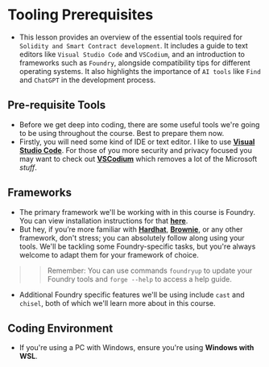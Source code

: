# Tooling Prerequisites
- This lesson provides an overview of the essential tools required for `Solidity and Smart Contract development`. It includes a guide to text editors like `Visual Studio Code` and `VSCodium`, and an introduction to frameworks such as `Foundry`, alongside compatibility tips for different operating systems. It also highlights the importance of `AI tools` like `Find` and `ChatGPT` in the development process.

## Pre-requisite Tools
- Before we get deep into coding, there are some useful tools we're going to be using throughout the course. Best to prepare them now.
- Firstly, you will need some kind of IDE or text editor. I like to use **[Visual Studio Code](https://code.visualstudio.com/)**. For those of you more security and privacy focused you may want to check out **[VSCodium](https://vscodium.com/)** which removes a lot of the Microsoft _stuff_.

## Frameworks
- The primary framework we'll be working with in this course is Foundry. You can view installation instructions for that **[here](https://book.getfoundry.sh/getting-started/installation)**.
- But hey, if you’re more familiar with **[Hardhat](https://hardhat.org/)**, **[Brownie](https://eth-brownie.readthedocs.io/en/stable/)**, or any other framework, don't stress; you can absolutely follow along using your tools. We'll be tackling some Foundry-specific tasks, but you're always welcome to adapt them for your framework of choice.

>> Remember: You can use commands `foundryup` to update your Foundry tools and `forge --help` to access a help guide.

- Additional Foundry specific features we'll be using include `cast` and `chisel`, both of which we'll learn more about in this course.

## Coding Environment
- If you're using a PC with Windows, ensure you're using **Windows with WSL**.
